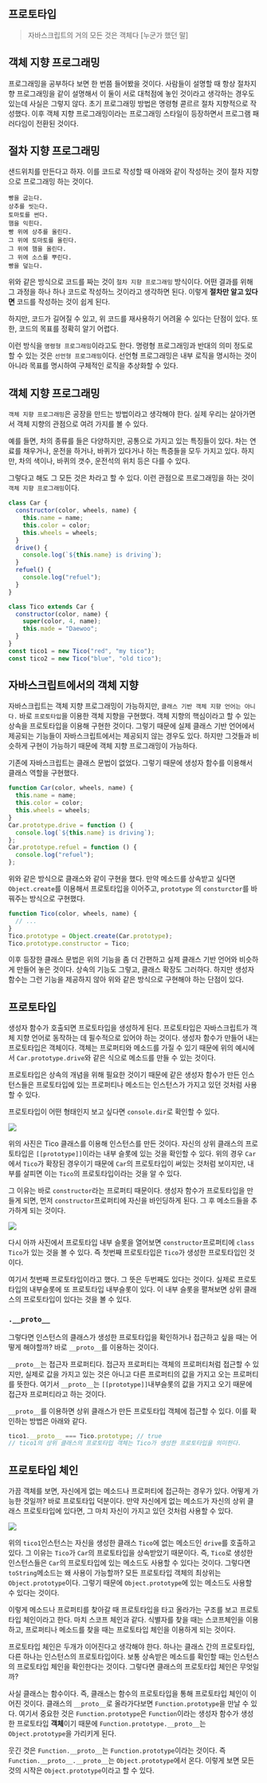 ## 프로토타입

> 자바스크립트의 거의 모든 것은 객체다
> [누군가 했던 말]

## 객체 지향 프로그래밍

프로그래밍을 공부하다 보면 한 번쯤 들어봤을 것이다. 사람들이 설명할 때 항상 절차지향 프로그래밍을 같이 설명해서 이 둘이 서로 대척점에 놓인 것이라고 생각하는 경우도 있는데 사실은 그렇지 않다. 초기 프로그래밍 방법은 명령형 콛르르 절차 지향적으로 작성했다. 이후 객체 지향 프로그래밍이라는 프로그래밍 스타일이 등장하면서 프로그램 패러다임이 전환된 것이다.

## 절차 지향 프로그래밍

샌드위치를 만든다고 하자. 이를 코드로 작성할 때 아래와 같이 작성하는 것이 절차 지향으로 프로그래밍 하는 것이다.

```
빵을 굽는다.
상추를 씻는다.
토마토를 썬다.
햄을 익힌다.
빵 위에 상추를 올린다.
그 위에 토마토를 올린다.
그 위에 햄을 올린다.
그 위에 소스를 뿌린다.
빵을 덮는다.
```

위와 같은 방식으로 코드를 짜는 것이 `절차 지향 프로그래밍` 방식이다. 어떤 결과를 위해 그 과정을 하나 하나 코드로 작성하느 것이라고 생각하면 된다. 이렇게 **절차만 알고 있다면** 코드를 작성하는 것이 쉽게 된다.

하지만, 코드가 길어질 수 있고, 위 코드를 재사용하기 어려울 수 있다는 단점이 있다. 또한, 코드의 목표를 정확히 알기 어렵다.

이런 방식을 `명령형 프로그래밍`이라고도 한다. 명령형 프로그래밍과 반대의 의미 정도로 할 수 있는 것은 `선언형 프로그래밍`이다. 선언형 프로그래밍은 내부 로직을 명시하는 것이 아니라 목표를 명시하여 구체적인 로직을 추상화할 수 있다.

## 객체 지향 프로그래밍

`객체 지향 프로그래밍`은 공장을 만드는 방법이라고 생각해야 한다. 실제 우리는 살아가면서 객체 지향의 관점으로 여려 가지를 볼 수 있다.

예를 들면, 차의 종류를 들은 다양하지만, 공통으로 가지고 있는 특징들이 있다. 차는 연료를 채우거나, 운전을 하거나, 바퀴가 있다거나 하는 특증들을 모두 가지고 있다. 하지만, 차의 색이나, 바퀴의 갯수, 운전석의 위치 등은 다를 수 있다.

그렇다고 해도 그 모든 것은 차라고 할 수 있다. 이런 관점으로 프로그래밍을 하는 것이 `객체 지향 프로그래밍`이다.

```js
class Car {
  constructor(color, wheels, name) {
    this.name = name;
    this.color = color;
    this.wheels = wheels;
  }
  drive() {
    console.log(`${this.name} is driving`);
  }
  refuel() {
    console.log("refuel");
  }
}

class Tico extends Car {
  constructor(color, name) {
    super(color, 4, name);
    this.made = "Daewoo";
  }
}
const tico1 = new Tico("red", "my tico");
const tico2 = new Tico("blue", "old tico");
```

## 자바스크립트에서의 객체 지향

자바스크립트는 객체 지향 프로그래밍이 가능하지만, `클래스 기반 객체 지향 언어는 아니다.` 바로 `프로토타입`을 이용한 객체 지향을 구현했다. 객체 지향의 핵심이라고 할 수 있는 상속을 프로토타입을 이용해 구현한 것이다. 그렇기 때문에 실제 클래스 기반 언어에서 제공되는 기능들이 자바스크립트에서는 제공되지 않는 경우도 있다. 하지만 그것들과 비슷하게 구현이 가능하기 때문에 객체 지향 프로그래밍이 가능하다.

기존에 자바스크립트는 클래스 문법이 없었다. 그렇기 때문에 생성자 함수를 이용해서 클래스 역할을 구현했다.

```javascript
function Car(color, wheels, name) {
  this.name = name;
  this.color = color;
  this.wheels = wheels;
}
Car.prototype.drive = function () {
  console.log(`${this.name} is driving`);
};
Car.prototype.refuel = function () {
  console.log("refuel");
};
```

위와 같은 방식으로 클래스와 같이 구현을 했다. 만약 메소드를 상속받고 싶다면 `Object.create`를 이용해서 프로토타입을 이어주고, `prototype` 의 `consturctor`를 바꿔주는 방식으로 구현했다.

```javascript
function Tico(color, wheels, name) {
  // ...
}
Tico.prototype = Object.create(Car.prototype);
Tico.prototype.constructor = Tico;
```

이후 등장한 클래스 문법은 위의 기능을 좀 더 간편하고 실제 클래스 기반 언어와 비슷하게 만들어 놓은 것이다. 상속의 기능도 그렇고, 클래스 확장도 그러하다. 하지만 생성자 함수는 그런 기능을 제공하지 않아 위와 같은 방식으로 구현해야 하는 단점이 있다.

## 프로토타입

생성자 함수가 호출되면 프로토타입을 생성하게 된다. 프로토타입은 자바스크립트가 객체 지향 언어로 동작하는 데 필수적으로 있어야 하는 것이다. 생성자 함수가 만들어 내는 프로토타입은 객체이다. 객체는 프로퍼티와 메소드를 가질 수 있기 때문에 위의 예시에서 `Car.prototype.drive`와 같은 식으로 메소드를 만들 수 있는 것이다.

프로토타입은 상속의 개념을 위해 필요한 것이기 때문에 같은 생성자 함수가 만든 인스턴스들은 프로토타입에 있는 프로퍼티나 메소드는 인스턴스가 가지고 있던 것처럼 사용할 수 있다.

프로토타입이 어떤 형태인지 보고 싶다면 `console.dir`로 확인할 수 있다.

![](https://velog.velcdn.com/images/crowwan/post/7e73d16c-c6f5-48b2-bf9e-9c7df0b2e441/image.png)

위의 사진은 Tico 클래스를 이용해 인스턴스를 만든 것이다. 자신의 상위 클래스의 프로토타입은 `[[prototype]]`이라는 내부 슬롯에 있는 것을 확인할 수 있다. 위의 경우 `Car`에서 `Tico`가 확장된 경우이기 때문에 `Car`의 프로토타입이 써있는 것처럼 보이지만, 내부를 살피면 이는 `Tico`의 프로토타입이라는 것을 알 수 있다.

그 이유는 바로 `constructor`라는 프로퍼티 때문이다. 생성자 함수가 프로토타입을 만들게 되면, 먼저 `constructor`프로퍼티에 자신을 바인딩하게 된다. 그 후 메소드들을 추가하게 되는 것이다.

![](https://velog.velcdn.com/images/crowwan/post/ef9eb499-01a9-4815-9f30-24c3d05babc9/image.png)

다시 아까 사진에서 프로토타입 내부 슬롯을 열어보면 `constructor`프로퍼티에 `class Tico`가 있는 것을 볼 수 있다. 즉 첫번째 프로토타입은 `Tico`가 생성한 프로토타입인 것이다.

여기서 첫번째 프로토타입이라고 했다. 그 뜻은 두번째도 있다는 것이다. 실제로 프로토타입의 내부슬롯에 또 프로토타입 내부슬롯이 있다. 이 내부 슬롯을 펼쳐보면 상위 클래스의 프로토타입이 있다는 것을 볼 수 있다.

### `.__proto__`

그렇다면 인스턴스의 클래스가 생성한 프로토타입을 확인하거나 접근하고 싶을 때는 어떻게 해야할까? 바로 `__proto__`를 이용하는 것이다.

`__proto__`는 접근자 프로퍼티다. 접근자 프로퍼티는 객체의 프로퍼티처럼 접근할 수 있지만, 실제로 값을 가지고 있는 것은 아니고 다른 프로퍼티의 값을 가지고 오는 프로퍼티를 뜻한다. 여기서 `__proto__`는 `[[prototype]]`내부슬롯의 값을 가지고 오기 때문에 접근자 프로퍼티라고 하는 것이다.

`__proto__`를 이용하면 상위 클래스가 만든 프로토타입 객체에 접근할 수 있다. 이를 확인하는 방법은 아래와 같다.

```javascript
tico1.__proto__ === Tico.prototype; // true
// tico1의 상위 클래스의 프로토타입 객체는 Tico가 생성한 프로토타입을 의미한다.
```

## 프로토타입 체인

가끔 객체를 보면, 자신에게 없는 메소드나 프로퍼티에 접근하는 경우가 있다. 어떻게 가능한 것일까? 바로 프로토타입 덕분이다. 만약 자신에게 없는 메소드가 자신의 상위 클래스 프로토타입에 있다면, 그 마치 자신이 가지고 있던 것처럼 사용할 수 있다.

![](https://velog.velcdn.com/images/crowwan/post/f3769421-0212-416e-8afa-20aedd5b5de0/image.png)

위의 `tico1`인스턴스는 자신을 생성한 클래스 `Tico`에 없는 메소드인 `drive`를 호출하고 있다. 그 이유는 `Tico`가 `Car`의 프로토타입을 상속받았기 때문이다. 즉, `Tico`로 생성한 인스턴스들은 `Car`의 프로토타입에 있는 메소드도 사용할 수 있다는 것이다. 그렇다면 `toString`메소드는 왜 사용이 가능할까? 모든 프로토타입 객체의 최상위는 `Object.prototype`이다. 그렇기 때문에 `Object.prototype`에 있는 메소드도 사용할 수 있다는 것이다.

이렇게 메소드나 프로퍼티를 찾아갈 때 프로토타입을 타고 올라가는 구조를 보고 프로토타입 체인이라고 한다. 마치 스코프 체인과 같다. 식별자를 찾을 때는 스코프체인을 이용하고, 프로퍼티나 메소드를 찾을 때는 프로토타입 체인을 이용하게 되는 것이다.

프로토타입 체인은 두개가 이어진다고 생각해야 한다. 하나는 클래스 간의 프로토타입, 다른 하나는 인스턴스의 프로토타입이다. 보통 상속받은 메소드를 확인할 때는 인스턴스의 프로토타입 체인을 확인한다는 것이다. 그렇다면 클래스의 프로토타입 체인은 무엇일까?

사실 클래스는 함수이다. 즉, 클래스는 함수의 프로토타입을 통해 프로토타입 체인이 이어진 것이다. 클래스의 `__proto__`로 올라가다보면 `Function.prototype`을 만날 수 있다. 여기서 중요한 것은 `Function.prototype`은 `Function`이라는 생성자 함수가 생성한 프로토타입 **객체**이기 때문에 `Function.prototype.__proto__`는 `Object.prototype`을 가리키게 된다.

웃긴 것은 `Function.__proto__`는 `Function.prototype`이라는 것이다. 즉 `Function.__proto__.__proto__`는 `Object.prototype`에서 온다. 이렇게 보면 모든 것의 시작은 `Object.prototype`이라고 할 수 있다.
